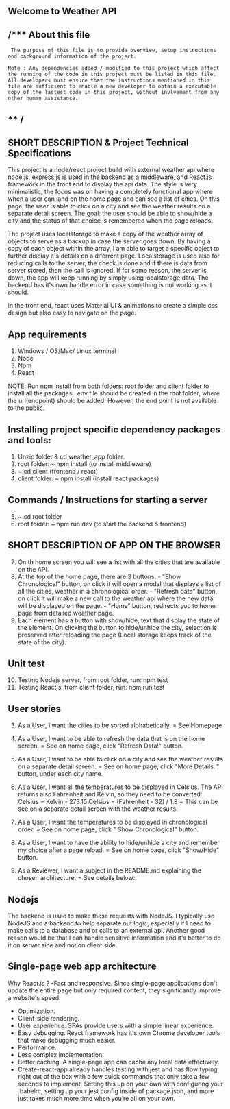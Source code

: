 
## Welcome to Weather API

## /*** About this file
     The purpose of this file is to provide overview, setup instructions and background information of the project.

    Note : Any dependencies added / modified to this project which affect the running of the code in this project must be listed in this file. All developers must ensure that the instructions mentioned in this file are sufficient to enable a new developer to obtain a executable copy of the lastest code in this project, without invlvement from any other human assistance. 
## ** /

## SHORT DESCRIPTION & Project Technical Specifications
This project is a node/react project build with external weather api where node.js, express.js is used in the backend as a middleware, and React.js framework in the front end to display the api data. The style is very minimalistic, the focus was on having a completely functional app where when a user can land on the home page and can see a list of cities. On this page, the user is able to click on a city and see the weather results  on a separate detail screen. The goal: the user should be able to show/hide a city and the status of that choice is remembered when the page reloads. 

The project uses localstorage to make a copy of the weather array of objects to serve as a backup in case the server goes down. By having a copy of each object within the array, I am able to target a specific object to further display it's details on a diferrent page. Localstorage is used also for reducing calls to the server, the check is done and if there is data from server stored, then the call is ignored. If for some reason, the server is down, the app will keep running by simply using localstorage data.
The backend has it's own handle error in case something is not working as it should.

In the front end, react uses Material UI & animations to create a simple css design but also easy to navigate on the page.

## App requirements
   1) Windows / OS/Mac/ Linux terminal
   2) Node
   3) Npm
   4) React


NOTE: Run npm install from both folders: root folder and client folder to install all the packages.
.env file should be created in the root folder, where the url(endpoint) should be added. However, the end point is not available to the public.

## Installing project specific dependency packages and tools:
1. Unzip folder & cd weather_app folder.
2. root folder: ~ npm install (to install middleware) 
3. ~ cd client (frontend / react)
4. client folder: ~ npm install (install react packages)

## Commands / Instructions for starting a server
5. ~ cd root folder
6. root folder: ~ npm run dev (to start the backend & frontend)


## SHORT DESCRIPTION OF APP ON THE BROWSER
7. On th home screen you will see a list with all the cities that are available on the API.
8. At the top of the home page, there are 3 buttons: 
                                                    - "Show Chronological" button, on click it will open a modal that displays a list of all the cities, weather in a chronological order.
                                                    - "Refresh data" button, on click it will make a new call to the weather api where the new data will be displayed on the page.
                                                    - "Home" button, redirects you to home page from detailed weather page.
9.  Each element has a button with show/hide, text that display the state of the element. On clicking the button to hide/unhide the city, selection is preserved after reloading the page (Local storage keeps track of the state of the city).

## Unit test
10. Testing Nodejs server, from root folder, run: npm test
11. Testing Reactjs, from client folder, run: npm run test


## User stories
3. As a User, I want the cities to be sorted alphabetically. = See Homepage
4. As a User, I want to be able to refresh the data that is on the home screen. = See on home page, click "Refresh Data!" button.
5. As a User, I want to be able to click on a city and see the weather results on a separate detail screen. = See on home page, click "More Details.." button, under each city name.
6. As a User, I want all the temperatures to be displayed in Celsius. The API returns also Fahrenheit and Kelvin, so they need to be converted:
Celsius = Kelvin - 273.15
Celsius = (Fahrenheit - 32) / 1.8 = This can be see on a separate detail screen with the weather results
7. As a User, I want the temperatures to be displayed in chronological order. = See on home page, click " Show Chronological" button.
8. As a User, I want to have the ability to hide/unhide a city and remember my choice after a page reload. = See on home page, click "Show/Hide" button.

10. As a Reviewer, I want a subject in the README.md explaining the chosen architecture. = See details below:
## Nodejs 
The backend is used to make these requests with NodeJS. I
typically use NodeJS and a backend to help separate out logic, especially if I need to make calls to a database and or calls to an external api. Another good reason would be that I can handle sensitive information and it's better to do it on server side and not on client side.
## Single-page web app architecture
Why React.js ? 
-Fast and responsive. Since single-page applications don't update the entire page but only required content, they significantly improve a website's speed.
- Optimization.
- Client-side rendering.
- User experience. SPAs provide users with a simple linear experience.
- Easy debugging. React framework has it's own Chrome developer tools that make debugging much easier.
- Performance.
- Less complex implementation.
- Better caching. A single-page app can cache any local data effectively. 
- Create-react-app already handles testing with jest and has flow typing right out of the box with a few quick commands that only take a few seconds to implement. Setting this up on your own with configuring your .babelrc, setting up your jest config inside of package.json, and more just takes much more time when you’re all on your own.


